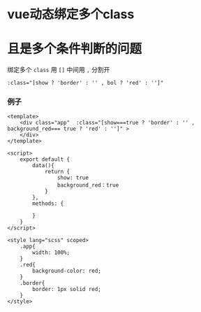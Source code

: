# vue动态绑定多个class

# 且是多个条件判断的问题

绑定多个 `class`  用 `[]`  中间用  `,`  分割开

```
:class="[show ? 'border' : '' , bol ? 'red' : '']"
```



### 例子

```
<template>
	<div class="app"  :class="[show===true ? 'border' : '' , background_red=== true ? 'red' : '']" >
	</div>
</template>

<script>
	export default {
		data(){
			return {
				show: true
				background_red：true
			}
		},
		methods: {
			
		}
	}
</script>

<style lang="scss" scoped>
	.app{
		width: 100%;
	}
	.red{
   		background-color: red;
   	}
   	.border{
		border: 1px solid red;
	}
</style>
```

